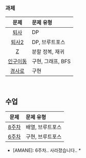 ### 과제
|문제|문제 유형|
|:--:|:--------|
|[퇴사](https://www.acmicpc.net/problem/14501)|DP|
|[퇴사2](https://www.acmicpc.net/problem/15486)|DP, 브루트포스|
|[Z](https://www.acmicpc.net/problem/1074)|분할 정복, 재귀|
|[인구이동](https://www.acmicpc.net/problem/16234)|구현, 그래프, BFS|
|[경사로](https://www.acmicpc.net/problem/14890)|구현|

<br />

## 수업
|문제|문제 유형|
|:--:|:--------|
|[8주차](https://programmers.co.kr/learn/courses/30/lessons/86491)|배열, 브루트포스|
|[6주차](https://programmers.co.kr/learn/courses/30/lessons/85002)|구현, 브루트포스|

* [AMANE]: 6주차.. 사라졌습니다.. *
